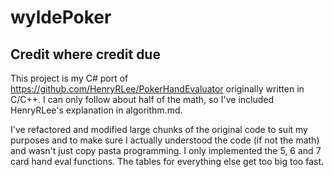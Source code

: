 # wyldePoker

## Credit where credit due
This project is my C# port of https://github.com/HenryRLee/PokerHandEvaluator originally written in C/C++.
I can only follow about half of the math, so I've included HenryRLee's explanation in algorithm.md.

I've refactored and modified large chunks of the original code to suit my purposes and to make sure I
actually understood the code (if not the math) and wasn't just copy pasta programming. I only implemented
the 5, 6 and 7 card hand eval functions. The tables for everything else get too big too fast.
